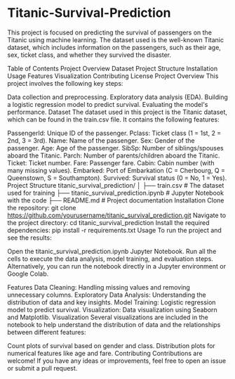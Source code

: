 # Titanic-Survival-Prediction
This project is focused on predicting the survival of passengers on the Titanic using machine learning. The dataset used is the well-known Titanic dataset, which includes information on the passengers, such as their age, sex, ticket class, and whether they survived the disaster.

Table of Contents
Project Overview
Dataset
Project Structure
Installation
Usage
Features
Visualization
Contributing
License
Project Overview
This project involves the following key steps:

Data collection and preprocessing.
Exploratory data analysis (EDA).
Building a logistic regression model to predict survival.
Evaluating the model's performance.
Dataset
The dataset used in this project is the Titanic dataset, which can be found in the train.csv file. It contains the following features:

PassengerId: Unique ID of the passenger.
Pclass: Ticket class (1 = 1st, 2 = 2nd, 3 = 3rd).
Name: Name of the passenger.
Sex: Gender of the passenger.
Age: Age of the passenger.
SibSp: Number of siblings/spouses aboard the Titanic.
Parch: Number of parents/children aboard the Titanic.
Ticket: Ticket number.
Fare: Passenger fare.
Cabin: Cabin number (with many missing values).
Embarked: Port of Embarkation (C = Cherbourg, Q = Queenstown, S = Southampton).
Survived: Survival status (0 = No, 1 = Yes).
Project Structure
titanic_survival_prediction/
│
├── train.csv                      # The dataset used for training
├── titanic_survival_prediction.ipynb  # Jupyter Notebook with the code
├── README.md                      # Project documentation
Installation
Clone the repository:
git clone https://github.com/yourusername/titanic_survival_prediction.git
Navigate to the project directory:
cd titanic_survival_prediction
Install the required dependencies:
pip install -r requirements.txt
Usage
To run the project and see the results:

Open the titanic_survival_prediction.ipynb Jupyter Notebook.
Run all the cells to execute the data analysis, model training, and evaluation steps.
Alternatively, you can run the notebook directly in a Jupyter environment or Google Colab.

Features
Data Cleaning: Handling missing values and removing unnecessary columns.
Exploratory Data Analysis: Understanding the distribution of data and key insights.
Model Training: Logistic regression model to predict survival.
Visualization: Data visualization using Seaborn and Matplotlib.
Visualization
Several visualizations are included in the notebook to help understand the distribution of data and the relationships between different features:

Count plots of survival based on gender and class.
Distribution plots for numerical features like age and fare.
Contributing
Contributions are welcome! If you have any ideas or improvements, feel free to open an issue or submit a pull request.
